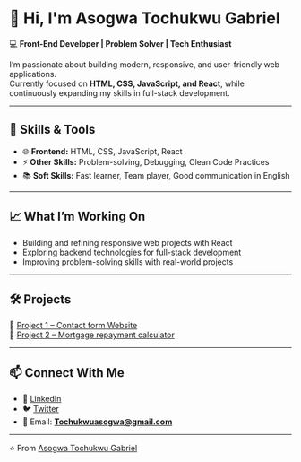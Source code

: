 # 👋 Hi, I'm Asogwa Tochukwu Gabriel  

💻 **Front-End Developer | Problem Solver | Tech Enthusiast**  

I’m passionate about building modern, responsive, and user-friendly web applications.  
Currently focused on **HTML, CSS, JavaScript, and React**, while continuously expanding my skills in full-stack development.  

---

## 🚀 Skills & Tools
- 🌐 **Frontend:** HTML, CSS, JavaScript, React  
- ⚡ **Other Skills:** Problem-solving, Debugging, Clean Code Practices  
- 📚 **Soft Skills:** Fast learner, Team player, Good communication in English  

---

## 📈 What I’m Working On
- Building and refining responsive web projects with React  
- Exploring backend technologies for full-stack development  
- Improving problem-solving skills with real-world projects  

---

## 🛠 Projects
🔹 [Project 1 – Contact form Website](https://github.com/Tochukwu-1/Frontend-Mentor-Contact-form/)  
🔹 [Project 2 – Mortgage repayment calculator](https://tochukwu-1.github.io/Mortgage-repayment-calculator/)

 

---

## 📫 Connect With Me
- 💼 [LinkedIn](https://www.linkedin.com/in/asogwa-tochukwu-97b164266/)  
- 🐦 [Twitter](https://x.com/A__Gabriel__T)  
- 📧 Email: **Tochukwuasogwa@gmail.com**  

---

⭐️ From [Asogwa Tochukwu Gabriel](https://github.com/Tochukwu-1)  
